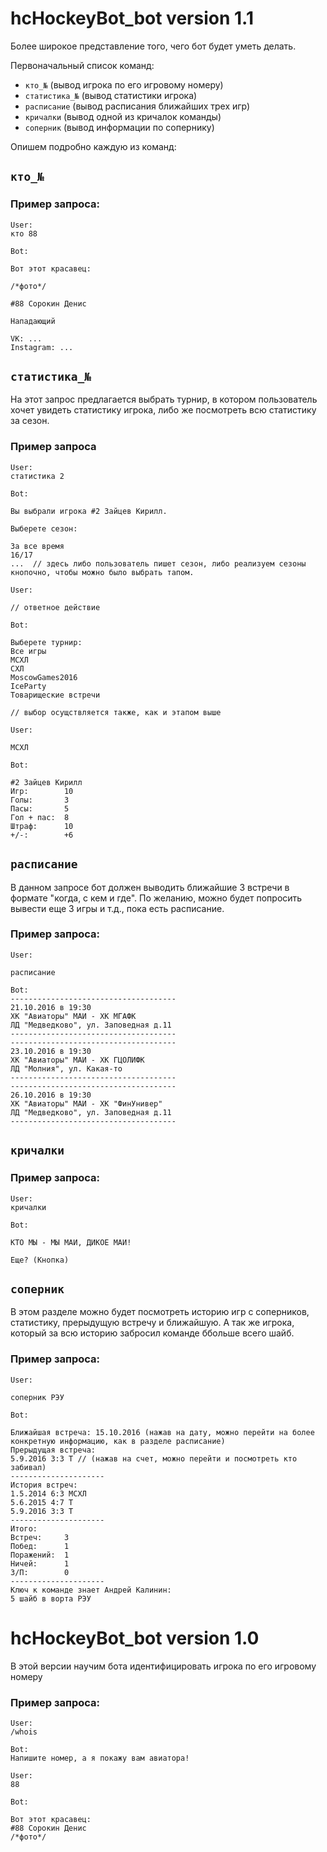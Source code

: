 # hcHockeyBot_bot version 1.1
Более широкое представление того, чего бот будет уметь делать.

Первоначальный список команд:

* `кто_№` (вывод игрока по его игровому номеру)
* `статистика_№` (вывод статистики игрока)
* `расписание` (вывод расписания ближайших трех игр)
* `кричалки` (вывод одной из кричалок команды)
* `соперник` (вывод информации по сопернику)

Опишем подробно каждую из команд:

## `кто_№`
### Пример запроса:
```
User:
кто 88

Bot:

Вот этот красавец:

/*фото*/

#88 Сорокин Денис

Нападающий

VK: ...
Instagram: ...

```

## `статистика_№`
На этот запрос предлагается выбрать турнир, в котором пользователь хочет увидеть статистику игрока, либо же посмотреть всю статистику за сезон.
### Пример запроса
```
User:
статистика 2

Bot:

Вы выбрали игрока #2 Зайцев Кирилл.

Выберете сезон:

За все время
16/17
...  // здесь либо пользователь пишет сезон, либо реализуем сезоны кнопочно, чтобы можно было выбрать тапом.

User:

// ответное действие 

Bot:

Выберете турнир:
Все игры
МСХЛ
СХЛ
MoscowGames2016
IceParty
Товарищеские встречи

// выбор осущствляется также, как и этапом выше

User:

МСХЛ

Bot:

#2 Зайцев Кирилл
Игр:        10
Голы:       3
Пасы:       5
Гол + пас:  8
Штраф:      10
+/-:        +6
```

## `расписание`
В данном запросе бот должен выводить ближайшие 3 встречи в формате "когда, с кем и где". По желанию, можно будет попросить вывести еще 3 игры и т.д., пока есть расписание.
### Пример запроса:
```
User:

расписание 

Bot:
-------------------------------------
21.10.2016 в 19:30
ХК "Авиаторы" МАИ - ХК МГАФК
ЛД "Медведково", ул. Заповедная д.11
-------------------------------------
-------------------------------------
23.10.2016 в 19:30
ХК "Авиаторы" МАИ - ХК ГЦОЛИФК
ЛД "Молния", ул. Какая-то
-------------------------------------
-------------------------------------
26.10.2016 в 19:30
ХК "Авиаторы" МАИ - ХК "ФинУнивер"
ЛД "Медведково", ул. Заповедная д.11
-------------------------------------
```
## `кричалки`
### Пример запроса:
```
User:
кричалки

Bot:

КТО МЫ - МЫ МАИ, ДИКОЕ МАИ!

Еще? (Кнопка)
```
## `соперник`
В этом разделе можно будет посмотреть историю игр с соперников, статистику, прерыдущую встречу и ближайшую. А так же игрока, который за всю историю забросил команде ббольше всего шайб.
### Пример запроса:
```
User:

соперник РЭУ

Bot:

Ближайшая встреча: 15.10.2016 (нажав на дату, можно перейти на более конкретную информацию, как в разделе расписание)
Прерыдущая встреча:
5.9.2016 3:3 T // (нажав на счет, можно перейти и посмотреть кто забивал)
---------------------
История встреч:
1.5.2014 6:3 МСХЛ
5.6.2015 4:7 Т
5.9.2016 3:3 T
---------------------
Итого:
Встреч:     3
Побед:      1
Поражений:  1
Ничей:      1
З/П:        0
---------------------
Ключ к команде знает Андрей Калинин:
5 шайб в ворта РЭУ
```

# hcHockeyBot_bot version 1.0
В этой версии научим бота идентифицировать игрока по его игровому номеру

### Пример запроса:
```
User:
/whois

Bot:
Напишите номер, а я покажу вам авиатора!

User:
88

Bot:

Вот этот красавец:
#88 Сорокин Денис
/*фото*/

```
